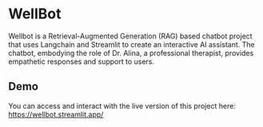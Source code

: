 
# WellBot

Wellbot is a Retrieval-Augmented Generation (RAG) based chatbot project that uses Langchain and Streamlit to create an interactive AI assistant. The chatbot, embodying the role of Dr. Alina, a professional therapist, provides empathetic responses and support to users.


## Demo
You can access and interact with the live version of this project here: 
https://wellbot.streamlit.app/
